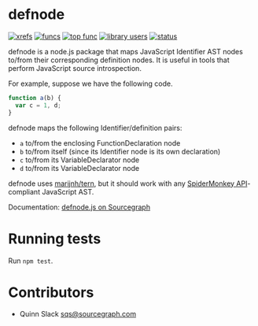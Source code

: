 defnode
=======

[![xrefs](https://sourcegraph.com/api/repos/github.com/sourcegraph/defnode.js/badges/xrefs.png)](https://sourcegraph.com/github.com/sourcegraph/defnode.js)
[![funcs](https://sourcegraph.com/api/repos/github.com/sourcegraph/defnode.js/badges/funcs.png)](https://sourcegraph.com/github.com/sourcegraph/defnode.js)
[![top func](https://sourcegraph.com/api/repos/github.com/sourcegraph/defnode.js/badges/top-func.png)](https://sourcegraph.com/github.com/sourcegraph/defnode.js)
[![library users](https://sourcegraph.com/api/repos/github.com/sourcegraph/defnode.js/badges/library-users.png)](https://sourcegraph.com/github.com/sourcegraph/defnode.js)
[![status](https://sourcegraph.com/api/repos/github.com/sourcegraph/defnode.js/badges/status.png)](https://sourcegraph.com/github.com/sourcegraph/defnode.js)

defnode is a node.js package that maps JavaScript Identifier AST nodes to/from
their corresponding definition nodes. It is useful in tools that perform
JavaScript source introspection.

For example, suppose we have the following code.

```javascript
function a(b) {
  var c = 1, d;
}
```

defnode maps the following Identifier/definition pairs:

* `a` to/from the enclosing FunctionDeclaration node
* `b` to/from itself (since its Identifier node is its own declaration)
* `c` to/from its VariableDeclarator node
* `d` to/from its VariableDeclarator node

defnode uses [marijnh/tern](https://github.com/marijnh/tern), but it should
work with any [SpiderMonkey
API](https://developer.mozilla.org/en-US/docs/SpiderMonkey/Parser_API)-compliant
JavaScript AST.

Documentation: [defnode.js on Sourcegraph](https://sourcegraph.com/github.com/sourcegraph/defnode.js)


Running tests
=============

Run `npm test`.


Contributors
============

* Quinn Slack <sqs@sourcegraph.com>
